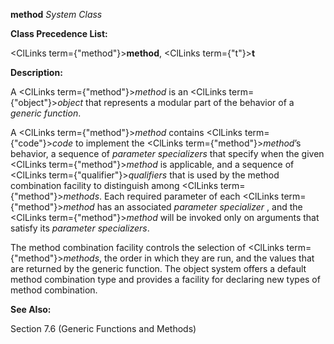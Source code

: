 **method** *System Class* 



**Class Precedence List:** 



<ClLinks  term={"method"}><b>method</b></ClLinks>, <ClLinks  term={"t"}><b>t</b></ClLinks> 



**Description:** 



A <ClLinks  term={"method"}><i>method</i></ClLinks> is an <ClLinks  term={"object"}><i>object</i></ClLinks> that represents a modular part of the behavior of a *generic function*. 



A <ClLinks  term={"method"}><i>method</i></ClLinks> contains <ClLinks  term={"code"}><i>code</i></ClLinks> to implement the <ClLinks  term={"method"}><i>method</i></ClLinks>’s behavior, a sequence of *parameter specializers* that specify when the given <ClLinks  term={"method"}><i>method</i></ClLinks> is applicable, and a sequence of <ClLinks  term={"qualifier"}><i>qualifiers</i></ClLinks> that is used by the method combination facility to distinguish among <ClLinks  term={"method"}><i>methods</i></ClLinks>. Each required parameter of each <ClLinks  term={"method"}><i>method</i></ClLinks> has an associated *parameter specializer* , and the <ClLinks  term={"method"}><i>method</i></ClLinks> will be invoked only on arguments that satisfy its *parameter specializers*. 



The method combination facility controls the selection of <ClLinks  term={"method"}><i>methods</i></ClLinks>, the order in which they are run, and the values that are returned by the generic function. The object system offers a default method combination type and provides a facility for declaring new types of method combination. 



**See Also:** 



Section 7.6 (Generic Functions and Methods)  







